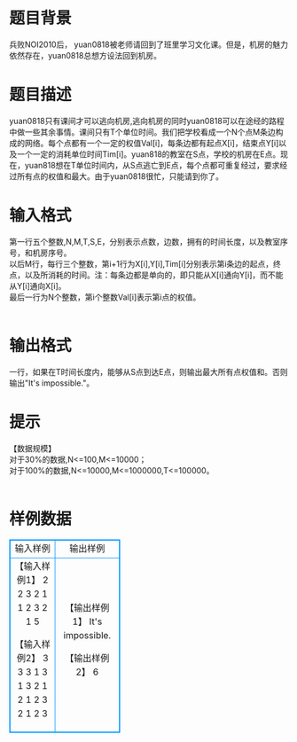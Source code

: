 # 

 
 # 题目背景 
兵败NOI2010后，&nbsp;yuan0818被老师请回到了班里学习文化课。但是，机房的魅力依然存在，yuan0818总想方设法回到机房。<BR> 

 
 # 题目描述 
yuan0818只有课间才可以逃向机房,逃向机房的同时yuan0818可以在途经的路程中做一些其余事情。课间只有T个单位时间。我们把学校看成一个N个点M条边构成的网络。每个点都有一个一定的权值Val[i]，每条边都有起点X[i]，结束点Y[i]以及一个一定的消耗单位时间Tim[i]。yuan818的教室在S点，学校的机房在E点。现在，yuan818想在T单位时间内，从S点逃亡到E点，每个点都可重复经过，要求经过所有点的权值和最大。由于yuan0818很忙，只能请到你了。<BR> 

 
 # 输入格式 
第一行五个整数,N,M,T,S,E，分别表示点数，边数，拥有的时间长度，以及教室序号，和机房序号。<BR>以后M行，每行三个整数，第i+1行为X[i],Y[i],Tim[i]分别表示第i条边的起点，终点，以及所消耗的时间。注：每条边都是单向的，即只能从X[i]通向Y[i]，而不能从Y[i]通向X[i]。<BR>最后一行为N个整数，第i个整数Val[i]表示第i点的权值。<BR><BR> 

 
 # 输出格式 
一行，如果在T时间长度内，能够从S点到达E点，则输出最大所有点权值和。否则输出"It's&nbsp;impossible."。<BR> 

 
 # 提示 
【数据规模】<BR>对于30%的数据,N&lt;=100,M&lt;=10000；<BR>对于100%的数据,N&lt;=10000,M&lt;=1000000,T&lt;=100000。<BR><BR> 
# 样例数据
<style>
        table,table tr th, table tr td { border:1px solid #0094ff; }
        table { width: 200px; min-height: 25px; line-height: 25px; text-align: center; border-collapse: collapse;}   
    </style>
<table>
	<tr>
		<td>输入样例</td>
		<td>输出样例</td>
	</tr>
<tr><td>【输入样例1】
2 2 3 2 1
1 2 3
2 1 5


【输入样例2】
3 3 3 1 3
1 3 2
1 2 1
2 3 2
1 2 3



</td><td>【输出样例1】
It's impossible.

【输出样例2】
6

</td></tr></table>
